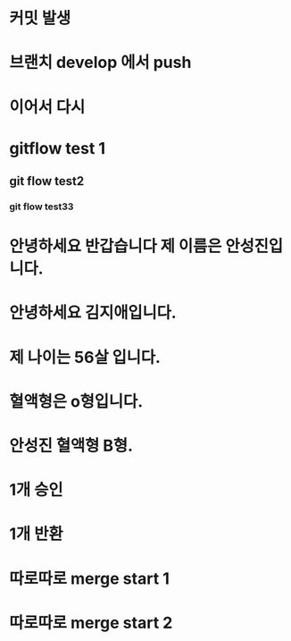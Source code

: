 # 커밋 발생

# 브랜치 develop 에서 push

# 이어서 다시

# gitflow test 1

## git flow test2

### git flow test33

# 안녕하세요 반갑습니다 제 이름은 안성진입니다.

# 안녕하세요 김지애입니다.

# 제 나이는 56살 입니다.
# 혈액형은 o형입니다.
# 안성진 혈액형 B형.

# 1개 승인
# 1개 반환

# 따로따로 merge start 1

# 따로따로 merge start 2

